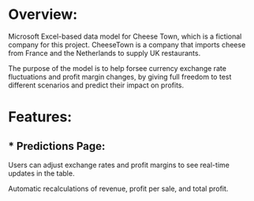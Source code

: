 # Overview:
Microsoft Excel-based data model for Cheese Town, which is a fictional company for this project. CheeseTown is a company that imports cheese from France and the Netherlands to supply UK restaurants.

The purpose of the model is to help forsee currency exchange rate fluctuations and profit margin changes, by giving full freedom to test different scenarios and predict their impact on profits.

# Features: 

## * Predictions Page:
Users can adjust exchange rates and profit margins to see real-time updates in the table.

Automatic recalculations of revenue, profit per sale, and total profit.
